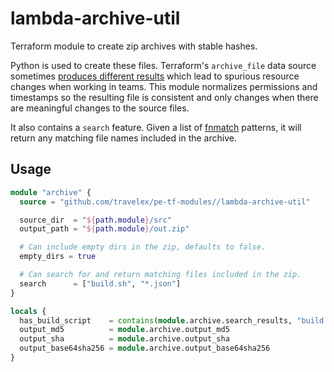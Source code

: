 # lambda-archive-util

Terraform module to create zip archives with stable hashes.

Python is used to create these files. Terraform's `archive_file` data source sometimes [produces different results](https://github.com/terraform-providers/terraform-provider-archive/issues/34) which lead to spurious resource changes when working in teams. 
This module normalizes permissions and timestamps so the resulting file is consistent and only changes when there are meaningful changes to the source files.

It also contains a `search` feature. Given a list of [fnmatch](https://docs.python.org/2/library/fnmatch.html) patterns, it will return any matching file names included in the archive.

## Usage

```terraform
module "archive" {
  source = "github.com/travelex/pe-tf-modules//lambda-archive-util"

  source_dir  = "${path.module}/src"
  output_path = "${path.module}/out.zip"

  # Can include empty dirs in the zip, defaults to false.
  empty_dirs = true

  # Can search for and return matching files included in the zip.
  search      = ["build.sh", "*.json"]
}

locals {
  has_build_script    = contains(module.archive.search_results, "build.sh")
  output_md5          = module.archive.output_md5
  output_sha          = module.archive.output_sha
  output_base64sha256 = module.archive.output_base64sha256
}
```
